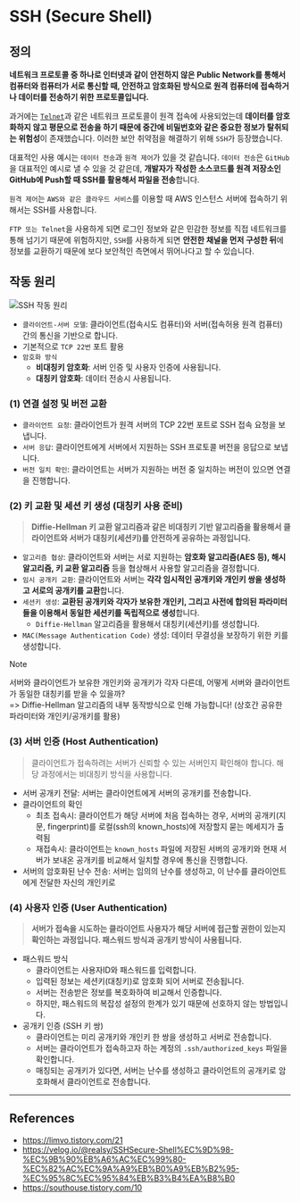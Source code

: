 # SSH (Secure Shell)

## 정의

**네트워크 프로토콜 중 하나로 인터넷과 같이 안전하지 않은 Public Network를 통해서 컴퓨터와 컴퓨터가 서로 통신할 때, 안전하고 암호화된 방식으로 원격 컴퓨터에 접속하거나 데이터를 전송하기 위한 프로토콜입니다.**

과거에는 [`Telnet`](https://velog.io/@jeongbeom4693/SSH%EC%99%80-Telnet)과 같은 네트워크 프로토콜이 원격 접속에 사용되었는데 **데이터를 암호화하지 않고 평문으로 전송을 하기 때문에 중간에 비밀번호와 같은 중요한 정보가 탈취되는 위험성**이 존재했습니다. 이러한 보안 취약점을 해결하기 위해 `SSH`가 등장했습니다.

대표적인 사용 예시는 `데이터 전송`과 `원격 제어`가 있을 것 같습니다. `데이터 전송`은 `GitHub`을 대표적인 예시로 낼 수 있을 것 같은데, **개발자가 작성한 소스코드를 원격 저장소인 GitHub에 Push할 때 SSH를 활용해서 파일을 전송**합니다.

`원격 제어`는 `AWS와 같은 클라우드 서비스`를 이용할 때 AWS 인스턴스 서버에 접속하기 위해서는 SSH를 사용합니다.

`FTP 또는 Telnet`을 사용하게 되면 로그인 정보와 같은 민감한 정보를 직접 네트워크를 통해 넘기기 때문에 위험하지만, `SSH`를 사용하게 되면 **안전한 채널을 먼저 구성한 뒤**에 정보를 교환하기 때문에 보다 보안적인 측면에서 뛰어나다고 할 수 있습니다.

## 작동 원리

![SSH 작동 원리](https://img1.daumcdn.net/thumb/R1280x0/?scode=mtistory2&fname=https%3A%2F%2Fblog.kakaocdn.net%2Fdn%2F9GCt8%2FbtrpeJf009q%2FOYO7lR1zQebcJXZjI6Ov5k%2Fimg.webp)

-   `클라이언트-서버 모델`: 클라이언트(접속시도 컴퓨터)와 서버(접속허용 원격 컴퓨터) 간의 통신을 기반으로 합니다.
-   기본적으로 `TCP 22번` 포트 활용
-   `암호화 방식`
    -   **비대칭키 암호화**: 서버 인증 및 사용자 인증에 사용됩니다.
    -   **대칭키 암호화**: 데이터 전송시 사용됩니다.

### (1) 연결 설정 및 버전 교환

-   `클라이언트 요청`: 클라이언트가 원격 서버의 TCP 22번 포트로 SSH 접속 요청을 보냅니다.
-   `서버 응답`: 클라이언트에게 서버에서 지원하는 SSH 프로토콜 버전을 응답으로 보냅니다.
-   `버전 일치 확인`: 클라이언트는 서버가 지원하는 버전 중 일치하는 버전이 있으면 연결을 진행합니다.

### (2) 키 교환 및 세션 키 생성 (대칭키 사용 준비)

> **Diffie-Hellman 키 교환 알고리즘과 같은 비대칭키 기반 알고리즘을 활용해서 클라이언트와 서버가 대칭키(세션키)를 안전하게 공유하는 과정입니다.**

-   `알고리즘 협상`: 클라이언트와 서버는 서로 지원하는 **암호화 알고리즘(AES 등), 해시 알고리즘, 키 교환 알고리즘** 등을 협상해서 사용할 알고리즘을 결정합니다.
-   `임시 공개키 교환`: 클라이언트와 서버는 **각각 임시적인 공개키와 개인키 쌍을 생성하고 서로의 공개키를 교환**합니다.
-   `세션키 생성`: **교환된 공개키와 각자가 보유한 개인키, 그리고 사전에 합의된 파라미터들을 이용해서 동일한 세션키를 독립적으로 생성**합니다.
    -   `Diffie-Hellman` 알고리즘을 활용해서 대칭키(세션키)를 생성합니다.
-   `MAC(Message Authentication Code)` 생성: 데이터 무결성을 보장하기 위한 키를 생성합니다.

> [!NOTE]
>
> 서버와 클라이언트가 보유한 개인키와 공개키가 각자 다른데, 어떻게 서버와 클라이언트가 동일한 대칭키를 받을 수 있을까?<br/>
> => Diffie-Hellman 알고리즘의 내부 동작방식으로 인해 가능합니다! (상호간 공유한 파라미터와 개인키/공개키를 활용)

### (3) 서버 인증 (Host Authentication)

> 클라이언트가 접속하려는 서버가 신뢰할 수 있는 서버인지 확인해야 합니다. 해당 과정에서는 비대칭키 방식을 사용합니다.

-   서버 공개키 전달: 서버는 클라이언트에게 서버의 공개키를 전송합니다.
-   클라이언트의 확인
    -   최초 접속시: 클라이언트가 해당 서버에 처음 접속하는 경우, 서버의 공개키(지문, fingerprint)를 로컬(ssh의 known_hosts)에 저장할지 묻는 메세지가 출력됨
    -   재접속시: 클라이언트는 `known_hosts` 파일에 저장된 서버의 공개키와 현재 서버가 보내온 공개키를 비교해서 일치할 경우에 통신을 진행합니다.
-   서버의 암호화된 난수 전송: 서버는 임의의 난수를 생성하고, 이 난수를 클라이언트에게 전달한 자신의 개인키로

### (4) 사용자 인증 (User Authentication)

> **서버가 접속을 시도하는 클라이언트 사용자가 해당 서버에 접근할 권한이 있는지 확인하는 과정입니다. 패스워드 방식과 공개키 방식이 사용됩니다.**

-   패스워드 방식
    -   클라이언트는 사용자ID와 패스워드를 입력합니다.
    -   입력된 정보는 세션키(대칭키)로 암호화 되어 서버로 전송됩니다.
    -   서버는 전송받은 정보를 복호화하여 비교해서 인증합니다.
    -   하지만, 패스워드의 복잡성 설정의 한계가 있기 때문에 선호하지 않는 방법입니다.
-   공개키 인증 (SSH 키 쌍)
    -   클라이언트는 미리 공개키와 개인키 한 쌍을 생성하고 서버로 전송합니다.
    -   서버는 클라이언트가 접속하고자 하는 계정의 `.ssh/authorized_keys` 파일을 확인합니다.
    -   매칭되는 공개키가 있다면, 서버는 난수를 생성하고 클라이언트의 공개키로 암호화해서 클라이언트로 전송합니다.

---

## References

-   https://limvo.tistory.com/21
-   https://velog.io/@realsy/SSHSecure-Shell%EC%9D%98-%EC%9B%90%EB%A6%AC%EC%99%80-%EC%82%AC%EC%9A%A9%EB%B0%A9%EB%B2%95-%EC%95%8C%EC%95%84%EB%B3%B4%EA%B8%B0
-   https://southouse.tistory.com/10
